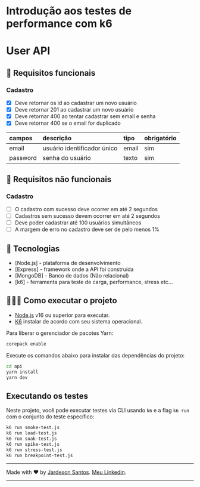 # Introdução aos testes de performance com k6

# User API

## 🔖 Requisitos funcionais

### Cadastro

- [X] Deve retornar os id ao cadastrar um novo usuário
- [X] Deve retornar 201 ao cadastrar um novo usuário
- [X] Deve retornar 400 ao tentar cadastrar sem email e senha
- [X] Deve retornar 400 se o email for duplicado

| campos   | descrição                             | tipo     | obrigatório |
| :-----   | :------------------------------------ | :------- | :---------- |
| email    | usuário identificador único           | email    | sim         |
| password | senha do usuário                      | texto    | sim         |

## 🔖 Requisitos não funcionais

### Cadastro

- [ ] O cadastro com sucesso deve ocorrer em até 2 segundos
- [ ] Cadastros sem sucesso devem ocorrer em até 2 segundos
- [ ] Deve poder cadastrar até 100 usuários simultâneos
- [ ] A margem de erro no cadastro deve ser de pelo menos 1%

## 🚀 Tecnologias

- [Node.js] - plataforma de desenvolvimento
- [Express] - framework onde a API foi construída
- [MongoDB] - Banco de dados (Não relacional)
- [k6] - ferramenta para teste de carga, performance, stress etc...

## 👨🏻‍💻 Como executar o projeto

- [Node.js](https://nodejs.org/) v16 ou superior para executar.
- [K6](https://k6.io/docs/get-started/installation/) instalar de acordo com seu sistema operacional.

Para liberar o gerenciador de pacotes Yarn:
```sh
corepack enable
```

Execute os comandos abaixo para instalar das dependências do projeto:

```sh
cd api
yarn install
yarn dev
```

## Executando os testes

Neste projeto, você pode executar testes via CLI usando `k6` e a flag `k6 run` com o conjunto do teste específico:

```sh
k6 run smoke-test.js
k6 run load-test.js
k6 run soak-test.js
k6 run spike-test.js
k6 run stress-test.js
k6 run breakpoint-test.js
```
___

Made with ❤️ by [Jardeson Santos](https://github.com/JarDeVSon). [Meu Linkedin](https://www.linkedin.com/in/jardeson-santosqa).
___
